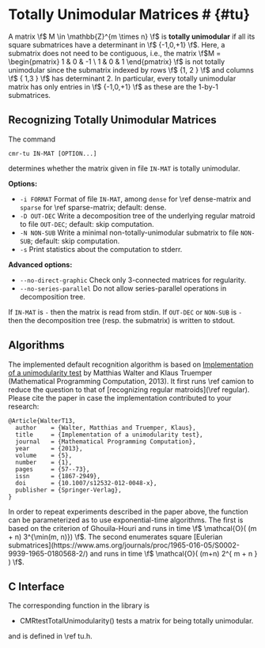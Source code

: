 # Totally Unimodular Matrices # {#tu}

A matrix \f$ M \in \mathbb{Z}^{m \times n} \f$ is **totally unimodular** if all its square submatrices have a determinant in \f$ \{-1,0,+1\} \f$.
Here, a submatrix does not need to be contiguous, i.e., the matrix \f$M = \begin{pmatrix} 1 & 0 & -1 \\ 1 & 0 & 1 \end{pmatrix} \f$ is not totally unimodular since the submatrix indexed by rows \f$ \{1, 2 \} \f$ and columns \f$ \{ 1,3 \} \f$ has determinant 2.
In particular, every totally unimodular matrix has only entries in \f$ \{-1,0,+1\} \f$ as these are the 1-by-1 submatrices.


## Recognizing Totally Unimodular Matrices  ##

The command

    cmr-tu IN-MAT [OPTION...]

determines whether the matrix given in file `IN-MAT` is totally unimodular.

**Options:**
  - `-i FORMAT`  Format of file `IN-MAT`, among `dense` for \ref dense-matrix and `sparse` for \ref sparse-matrix; default: dense.
  - `-D OUT-DEC` Write a decomposition tree of the underlying regular matroid to file `OUT-DEC`; default: skip computation.
  - `-N NON-SUB` Write a minimal non-totally-unimodular submatrix to file `NON-SUB`; default: skip computation.
  - `-s`         Print statistics about the computation to stderr.

**Advanced options:**
  - `--no-direct-graphic`  Check only 3-connected matrices for regularity.
  - `--no-series-parallel` Do not allow series-parallel operations in decomposition tree.

If `IN-MAT` is `-` then the matrix is read from stdin.
If `OUT-DEC` or `NON-SUB` is `-` then the decomposition tree (resp. the submatrix) is written to stdout.

## Algorithms ##

The implemented default recognition algorithm is based on [Implementation of a unimodularity test](https://doi.org/10.1007/s12532-012-0048-x) by Matthias Walter and Klaus Truemper (Mathematical Programming Computation, 2013).
It first runs \ref camion to reduce the question to that of [recognizing regular matroids](\ref regular).
Please cite the paper in case the implementation contributed to your research:

    @Article{WalterT13,
      author    = {Walter, Matthias and Truemper, Klaus},
      title     = {Implementation of a unimodularity test},
      journal   = {Mathematical Programming Computation},
      year      = {2013},
      volume    = {5},
      number    = {1},
      pages     = {57--73},
      issn      = {1867-2949},
      doi       = {10.1007/s12532-012-0048-x},
      publisher = {Springer-Verlag},
    }

In order to repeat experiments described in the paper above, the function can be parameterized as to use exponential-time algorithms.
The first is based on the criterion of Ghouila-Houri and runs in time \f$ \mathcal{O}( (m + n) 3^{\min(m, n)}) \f$.
The second enumerates square [Eulerian submatrices](https://www.ams.org/journals/proc/1965-016-05/S0002-9939-1965-0180568-2/) and runs in time \f$ \mathcal{O}( (m+n) 2^{ m + n } ) \f$.

## C Interface ##

The corresponding function in the library is

  - CMRtestTotalUnimodularity() tests a matrix for being totally unimodular.

and is defined in \ref tu.h.
